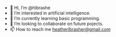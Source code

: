 - 👋 Hi, I’m @hlbrashe
- 👀 I’m interested in artificial intelligence.
- 🌱 I’m currently learning basic programming.
- 💞️ I’m looking to collaborate on future pojects. 
- 📫 How to reach me heatherlbrasher@gmail.com

<!---
hlbrashe/hlbrashe is a ✨ special ✨ repository because its `README.md` (this file) appears on your GitHub profile.
You can click the Preview link to take a look at your changes.
--->

